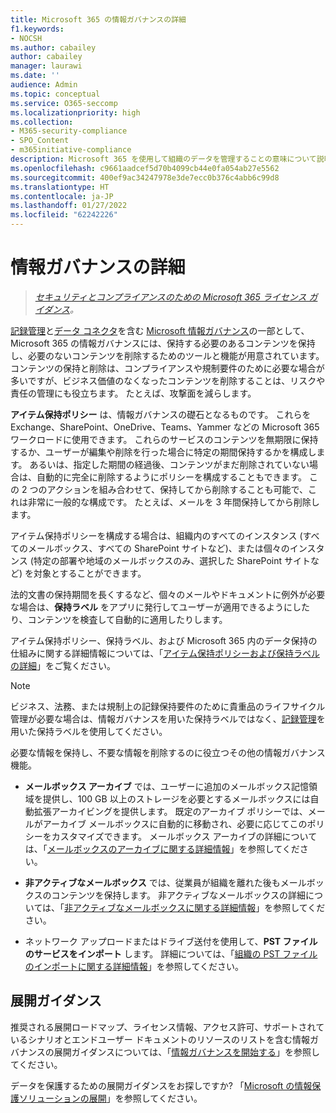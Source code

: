 ```yaml
---
title: Microsoft 365 の情報ガバナンスの詳細
f1.keywords:
- NOCSH
ms.author: cabailey
author: cabailey
manager: laurawi
ms.date: ''
audience: Admin
ms.topic: conceptual
ms.service: O365-seccomp
ms.localizationpriority: high
ms.collection:
- M365-security-compliance
- SPO_Content
- m365initiative-compliance
description: Microsoft 365 を使用して組織のデータを管理することの意味について説明します。
ms.openlocfilehash: c9661aadcef5d70b4099cb44e0fa054ab27e5562
ms.sourcegitcommit: 400ef9ac34247978e3de7ecc0b376c4abb6c99d8
ms.translationtype: HT
ms.contentlocale: ja-JP
ms.lasthandoff: 01/27/2022
ms.locfileid: "62242226"
---
```

# <a name="learn-about-information-governance"></a>情報ガバナンスの詳細

>*[セキュリティとコンプライアンスのための Microsoft 365 ライセンス ガイダンス](/office365/servicedescriptions/microsoft-365-service-descriptions/microsoft-365-tenantlevel-services-licensing-guidance/microsoft-365-security-compliance-licensing-guidance)。*

[記録管理](records-management.md)と[データ コネクタ](archiving-third-party-data.md)を含む [Microsoft 情報ガバナンス](manage-information-governance.md)の一部として、Microsoft 365 の情報ガバナンスには、保持する必要のあるコンテンツを保持し、必要のないコンテンツを削除するためのツールと機能が用意されています。 コンテンツの保持と削除は、コンプライアンスや規制要件のために必要な場合が多いですが、ビジネス価値のなくなったコンテンツを削除することは、リスクや責任の管理にも役立ちます。 たとえば、攻撃面を減らします。

**アイテム保持ポリシー** は、情報ガバナンスの礎石となるものです。 これらを Exchange、SharePoint、OneDrive、Teams、Yammer などの Microsoft 365 ワークロードに使用できます。 これらのサービスのコンテンツを無期限に保持するか、ユーザーが編集や削除を行った場合に特定の期間保持するかを構成します。 あるいは、指定した期間の経過後、コンテンツがまだ削除されていない場合は、自動的に完全に削除するようにポリシーを構成することもできます。 この 2 つのアクションを組み合わせて、保持してから削除することも可能で、これは非常に一般的な構成です。 たとえば、メールを 3 年間保持してから削除します。

アイテム保持ポリシーを構成する場合は、組織内のすべてのインスタンス (すべてのメールボックス、すべての SharePoint サイトなど)、または個々のインスタンス (特定の部署や地域のメールボックスのみ、選択した SharePoint サイトなど) を対象とすることができます。

法的文書の保持期間を長くするなど、個々のメールやドキュメントに例外が必要な場合は、**保持ラベル** をアプリに発行してユーザーが適用できるようにしたり、コンテンツを検査して自動的に適用したりします。

アイテム保持ポリシー、保持ラベル、および Microsoft 365 内のデータ保持の仕組みに関する詳細情報については、「[アイテム保持ポリシーおよび保持ラベルの詳細](retention.md)」をご覧ください。 

> [!NOTE]
> ビジネス、法務、または規制上の記録保持要件のために貴重品のライフサイクル管理が必要な場合は、情報ガバナンスを用いた保持ラベルではなく、[記録管理](records-management.md)を用いた保持ラベルを使用してください。

必要な情報を保持し、不要な情報を削除するのに役立つその他の情報ガバナンス機能。

- **メールボックス アーカイブ** では、ユーザーに追加のメールボックス記憶領域を提供し、100 GB 以上のストレージを必要とするメールボックスには自動拡張アーカイビングを提供します。 既定のアーカイブ ポリシーでは、メールがアーカイブ メールボックスに自動的に移動され、必要に応じてこのポリシーをカスタマイズできます。 メールボックス アーカイブの詳細については、「[メールボックスのアーカイブに関する詳細情報](archive-mailboxes.md)」を参照してください。
    
- **非アクティブなメールボックス** では、従業員が組織を離れた後もメールボックスのコンテンツを保持します。 非アクティブなメールボックスの詳細については、「[非アクティブなメールボックスに関する詳細情報](inactive-mailboxes-in-office-365.md)」を参照してください。

- ネットワーク アップロードまたはドライブ送付を使用して、**PST ファイルのサービスをインポート** します。 詳細については、「[組織の PST ファイルのインポートに関する詳細情報](importing-pst-files-to-office-365.md)」を参照してください。

## <a name="deployment-guidance"></a>展開ガイダンス

推奨される展開ロードマップ、ライセンス情報、アクセス許可、サポートされているシナリオとエンドユーザー ドキュメントのリソースのリストを含む情報ガバナンスの展開ガイダンスについては、「[情報ガバナンスを開始する](get-started-with-information-governance.md)」を参照してください。

データを保護するための展開ガイダンスをお探しですか? 「[Microsoft の情報保護ソリューションの展開](information-protection-solution.md)」を参照してください。


